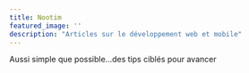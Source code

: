 ```yaml
---
title: Nootim
featured_image: ''
description: "Articles sur le développement web et mobile"
---
```

Aussi simple que possible...des tips ciblés pour avancer
